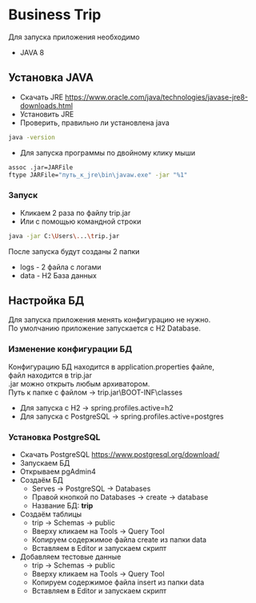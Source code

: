 # Business Trip

Для запуска приложения необходимо
- JAVA 8 
  
## Установка JAVA 
- Скачать JRE https://www.oracle.com/java/technologies/javase-jre8-downloads.html
- Установить JRE
- Проверить, правильно ли установлена java 
```sh
java -version
```
- Для запуска программы по двойному клику мыши 
```sh
assoc .jar=JARFile  
ftype JARFile="путь_к_jre\bin\javaw.exe" -jar "%1"
```

### Запуск
  - Кликаем 2 раза по файлу trip.jar
  - Или с помощью командной строки
  ```sh
  java -jar C:\Users\...\trip.jar
  ```
После запуска будут созданы 2 папки
  - logs - 2 файла с логами
  - data - H2 База данных 

## Настройка БД

Для запуска приложения менять конфигурацию не нужно.  
По умолчанию приложение запускается с H2 Database.   

### Изменение конфигурации БД
  Конфигурацию БД находится в application.properties файле,  
  файл находится в trip.jar  
  .jar можно открыть любым архиватором.  
  Путь к папке с файлом -> trip.jar\BOOT-INF\classes
  
- Для запуска с H2 -> spring.profiles.active=h2  
- Для запуска с PostgreSQL -> spring.profiles.active=postgres

### Установка PostgreSQL 
- Скачать PostgreSQL https://www.postgresql.org/download/
- Запускаем БД
- Открываем pgAdmin4 
- Создаём БД 
  - Serves -> PostgreSQL -> Databases
  - Правой кнопкой по Databases -> create -> database 
  - Название БД: **trip**
- Создаём таблицы 
  - trip -> Schemas -> public
  - Вверху кликаем на Tools -> Query Tool 
  - Копируем содержимое файла create из папки data
  - Вставляем в Editor и запускаем скрипт
- Добавляем тестовые данные 
  - trip -> Schemas -> public
  - Вверху кликаем на Tools -> Query Tool 
  - Копируем содержимое файла insert из папки data
  - Вставляем в Editor и запускаем скрипт
